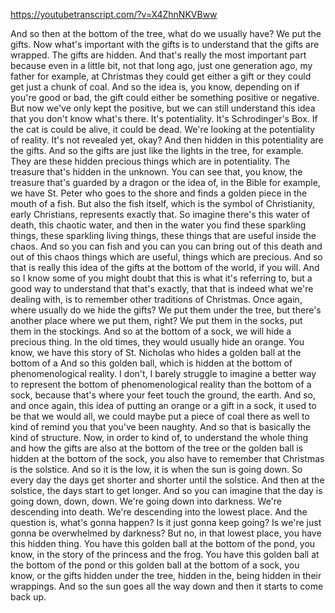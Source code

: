 https://youtubetranscript.com/?v=X4ZhnNKVBww

 And so then at the bottom of the tree, what do we usually have? We put the gifts. Now what's important with the gifts is to understand that the gifts are wrapped. The gifts are hidden. And that's really the most important part because even in a little bit, not that long ago, just one generation ago, my father for example, at Christmas they could get either a gift or they could get just a chunk of coal. And so the idea is, you know, depending on if you're good or bad, the gift could either be something positive or negative. But now we've only kept the positive, but we can still understand this idea that you don't know what's there. It's potentiality. It's Schrodinger's Box. If the cat is could be alive, it could be dead. We're looking at the potentiality of reality. It's not revealed yet, okay? And then hidden in this potentiality are the gifts. And so the gifts are just like the lights in the tree, for example. They are these hidden precious things which are in potentiality. The treasure that's hidden in the unknown. You can see that, you know, the treasure that's guarded by a dragon or the idea of, in the Bible for example, we have St. Peter who goes to the shore and finds a golden piece in the mouth of a fish. But also the fish itself, which is the symbol of Christianity, early Christians, represents exactly that. So imagine there's this water of death, this chaotic water, and then in the water you find these sparkling things, these sparkling living things, these things that are useful inside the chaos. And so you can fish and you can you can bring out of this death and out of this chaos things which are useful, things which are precious. And so that is really this idea of the gifts at the bottom of the world, if you will. And so I know some of you might doubt that this is what it's referring to, but a good way to understand that that's exactly, that that is indeed what we're dealing with, is to remember other traditions of Christmas. Once again, where usually do we hide the gifts? We put them under the tree, but there's another place where we put them, right? We put them in the socks, put them in the stockings. And so at the bottom of a sock, we will hide a precious thing. In the old times, they would usually hide an orange. You know, we have this story of St. Nicholas who hides a golden ball at the bottom of a And so this golden ball, which is hidden at the bottom of phenomenological reality. I don't, I barely struggle to imagine a better way to represent the bottom of phenomenological reality than the bottom of a sock, because that's where your feet touch the ground, the earth. And so, and once again, this idea of putting an orange or a gift in a sock, it used to be that we would all, we could maybe put a piece of coal there as well to kind of remind you that you've been naughty. And so that is basically the kind of structure. Now, in order to kind of, to understand the whole thing and how the gifts are also at the bottom of the tree or the golden ball is hidden at the bottom of the sock, you also have to remember that Christmas is the solstice. And so it is the low, it is when the sun is going down. So every day the days get shorter and shorter until the solstice. And then at the solstice, the days start to get longer. And so you can imagine that the day is going down, down, down. We're going down into darkness. We're descending into death. We're descending into the lowest place. And the question is, what's gonna happen? Is it just gonna keep going? Is we're just gonna be overwhelmed by darkness? But no, in that lowest place, you have this hidden thing. You have this golden ball at the bottom of the pond, you know, in the story of the princess and the frog. You have this golden ball at the bottom of the pond or this golden ball at the bottom of a sock, you know, or the gifts hidden under the tree, hidden in the, being hidden in their wrappings. And so the sun goes all the way down and then it starts to come back up.